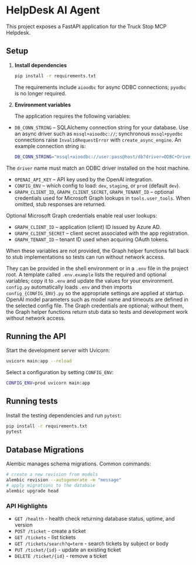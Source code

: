 # HelpDesk AI Agent

This project exposes a FastAPI application for the Truck Stop MCP Helpdesk.

## Setup

1. **Install dependencies**

   ```bash
   pip install -r requirements.txt
   ```

   The requirements include `aioodbc` for async ODBC connections; `pyodbc` is no longer required.
2. **Environment variables**

   The application requires the following variables:

  - `DB_CONN_STRING` – SQLAlchemy connection string for your database. Use an async driver such as `mssql+aioodbc://`; synchronous `mssql+pyodbc` connections raise `InvalidRequestError` with `create_async_engine`.
    An example connection string is:

    ```bash
    DB_CONN_STRING="mssql+aioodbc://user:pass@host/db?driver=ODBC+Driver+18+for+SQL+Server"
    ```
   The `driver` name must match an ODBC driver installed on the host machine.
   - `OPENAI_API_KEY` – API key used by the OpenAI integration.
   - `CONFIG_ENV` – which config to load: `dev`, `staging`, or `prod` (default `dev`).
   - `GRAPH_CLIENT_ID`, `GRAPH_CLIENT_SECRET`, `GRAPH_TENANT_ID` – optional credentials used for Microsoft Graph
     lookups in `tools.user_tools`. When omitted, stub responses are returned.


  Optional Microsoft Graph credentials enable real user lookups:

   - `GRAPH_CLIENT_ID` – application (client) ID issued by Azure AD.
   - `GRAPH_CLIENT_SECRET` – client secret associated with the app registration.
   - `GRAPH_TENANT_ID` – tenant ID used when acquiring OAuth tokens.

  When these variables are not provided, the Graph helper functions fall back
  to stub implementations so tests can run without network access.


  They can be provided in the shell environment or in a `.env` file in the project root.
  A template called `.env.example` lists the required and optional variables; copy it to `.env` and
  update the values for your environment. `config.py` automatically loads `.env` and
  then imports `config_{CONFIG_ENV}.py` so the appropriate settings are applied at
  startup. OpenAI model parameters such as model name and timeouts are defined in the
  selected config file. The Graph credentials are optional; without them, the Graph
  helper functions return stub data so tests and development work without network
  access.

## Running the API

Start the development server with Uvicorn:

```bash
uvicorn main:app --reload
```

Select a configuration by setting `CONFIG_ENV`:

```bash
CONFIG_ENV=prod uvicorn main:app
```

## Running tests

Install the testing dependencies and run `pytest`:

```bash
pip install -r requirements.txt
pytest
```

## Database Migrations

Alembic manages schema migrations. Common commands:

```bash
# create a new revision from models
alembic revision --autogenerate -m "message"
# apply migrations to the database
alembic upgrade head
```

### API Highlights

- `GET /health` - health check returning database status, uptime, and version
- `POST /ticket` - create a ticket
- `GET /tickets` - list tickets
- `GET /tickets/search?q=term` - search tickets by subject or body
- `PUT /ticket/{id}` - update an existing ticket
- `DELETE /ticket/{id}` - remove a ticket
